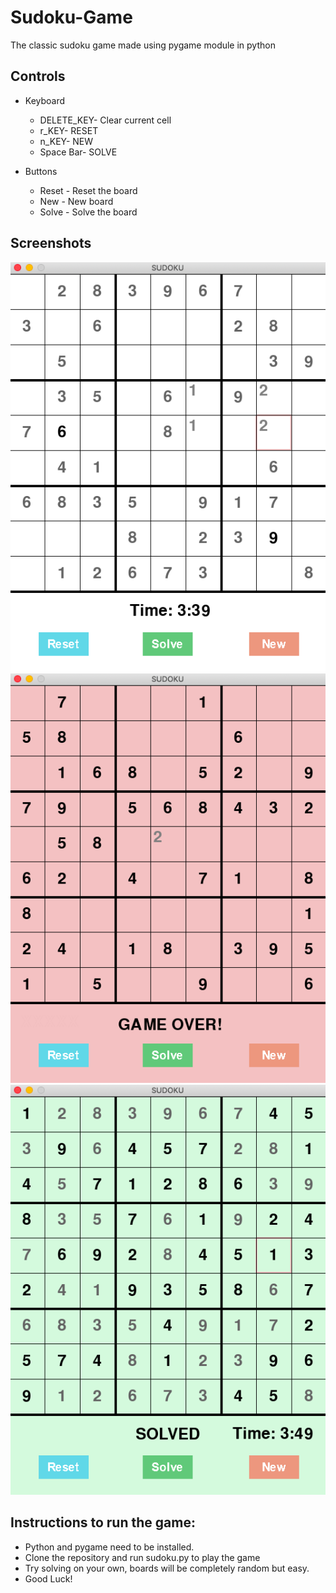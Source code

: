 # Sudoku-Game

The classic sudoku game made using pygame module in python

## Controls
* Keyboard
  * DELETE_KEY- Clear current cell
  * r_KEY- RESET
  * n_KEY- NEW
  * Space Bar- SOLVE

* Buttons
  * Reset - Reset the board
  * New - New board
  * Solve - Solve the board

## Screenshots

![Game_Play](/images/gameplay.png)      ![Game_Over](/images/gameover.png)      ![Game_Solved](/images/gamesolved.png)

## Instructions to run the game:
- Python and pygame need to be installed.
- Clone the repository and run sudoku.py to play the game
- Try solving on your own, boards will be completely random but easy.
- Good Luck!
